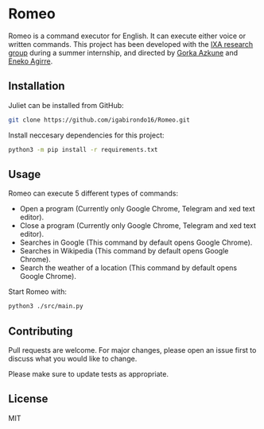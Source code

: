 # Romeo

Romeo is a command executor for English. It can execute either voice or written commands. This project has been developed with the [IXA research group](http://ixa.si.ehu.es/) during a summer internship, and directed by [Gorka Azkune](https://gazkune.github.io/) and [Eneko Agirre](https://eagirre.github.io/).

## Installation

Juliet can be installed from GitHub:

```bash
git clone https://github.com/igabirondo16/Romeo.git
```
Install neccesary dependencies for this project:

```bash
python3 -m pip install -r requirements.txt
```

## Usage

Romeo can execute 5 different types of commands:

- Open a program (Currently only Google Chrome, Telegram and xed text editor).
- Close a program (Currently only Google Chrome, Telegram and xed text editor).
- Searches in Google (This command by default opens Google Chrome).
- Searches in Wikipedia (This command by default opens Google Chrome).
- Search the weather of a location (This command by default opens Google Chrome).

Start Romeo with:
```bash
python3 ./src/main.py
```

## Contributing

Pull requests are welcome. For major changes, please open an issue first to discuss what you would like to change.

Please make sure to update tests as appropriate.

## License
MIT
